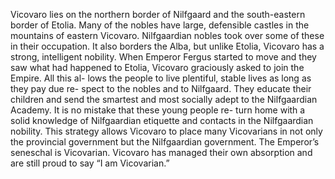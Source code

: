 Vicovaro lies on the northern border of Nilfgaard and the south-eastern border of Etolia. Many of the nobles have large, defensible castles in the mountains of eastern Vicovaro. Nilfgaardian nobles took over some of these in their occupation. It also borders the Alba, but unlike Etolia, Vicovaro has a strong, intelligent nobility. When Emperor Fergus started to move and they saw what had happened to Etolia, Vicovaro graciously asked to join the Empire. All this al- lows the people to live plentiful, stable lives as long as they pay due re- spect to the nobles and to Nilfgaard. They educate their children and send the smartest and most socially adept to the Nilfgaardian Academy. It is no mistake that these young people re- turn home with a solid knowledge of Nilfgaardian etiquette and contacts in the Nilfgaardian nobility. This strategy allows Vicovaro to place many Vicovarians in not only the provincial government but the Nilfgaardian government. The Emperor’s seneschal is Vicovarian. Vicovaro has managed their own absorption and are still proud to say “I am Vicovarian.”